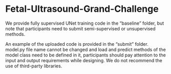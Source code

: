 # Fetal-Ultrasound-Grand-Challenge

We provide fully supervised UNet training code in the “baseline” folder, but note that participants need to submit semi-supervised or unsupervised methods.

An example of the uploaded code is provided in the “submit” folder. model.py file name cannot be changed and load and predict methods of the model class need to be defined in it, participants should pay attention to the input and output requirements while designing. We do not recommend the use of third-party libraries.
